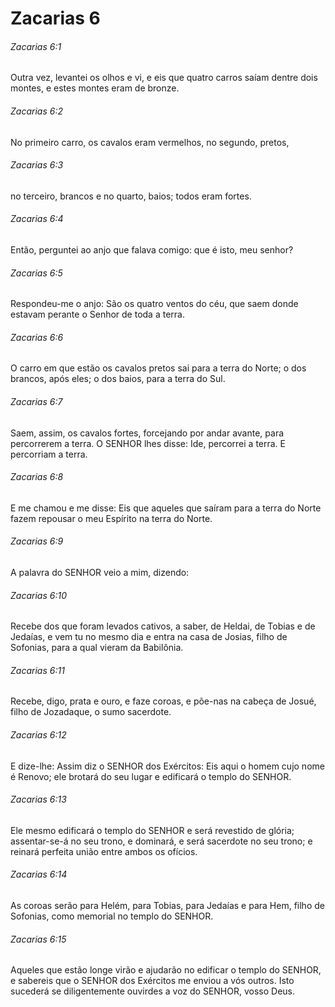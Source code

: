 # Zacarias 6

###### Zacarias 6:1

Outra vez, levantei os olhos e vi, e eis que quatro carros saíam dentre dois montes, e estes montes eram de bronze.

###### Zacarias 6:2

No primeiro carro, os cavalos eram vermelhos, no segundo, pretos,

###### Zacarias 6:3

no terceiro, brancos e no quarto, baios; todos eram fortes.

###### Zacarias 6:4

Então, perguntei ao anjo que falava comigo: que é isto, meu senhor?

###### Zacarias 6:5

Respondeu-me o anjo: São os quatro ventos do céu, que saem donde estavam perante o Senhor de toda a terra.

###### Zacarias 6:6

O carro em que estão os cavalos pretos sai para a terra do Norte; o dos brancos, após eles; o dos baios, para a terra do Sul.

###### Zacarias 6:7

Saem, assim, os cavalos fortes, forcejando por andar avante, para percorrerem a terra. O SENHOR lhes disse: Ide, percorrei a terra. E percorriam a terra.

###### Zacarias 6:8

E me chamou e me disse: Eis que aqueles que saíram para a terra do Norte fazem repousar o meu Espírito na terra do Norte.

###### Zacarias 6:9

A palavra do SENHOR veio a mim, dizendo:

###### Zacarias 6:10

Recebe dos que foram levados cativos, a saber, de Heldai, de Tobias e de Jedaías, e vem tu no mesmo dia e entra na casa de Josias, filho de Sofonias, para a qual vieram da Babilônia.

###### Zacarias 6:11

Recebe, digo, prata e ouro, e faze coroas, e põe-nas na cabeça de Josué, filho de Jozadaque, o sumo sacerdote.

###### Zacarias 6:12

E dize-lhe: Assim diz o SENHOR dos Exércitos: Eis aqui o homem cujo nome é Renovo; ele brotará do seu lugar e edificará o templo do SENHOR.

###### Zacarias 6:13

Ele mesmo edificará o templo do SENHOR e será revestido de glória; assentar-se-á no seu trono, e dominará, e será sacerdote no seu trono; e reinará perfeita união entre ambos os ofícios.

###### Zacarias 6:14

As coroas serão para Helém, para Tobias, para Jedaías e para Hem, filho de Sofonias, como memorial no templo do SENHOR.

###### Zacarias 6:15

Aqueles que estão longe virão e ajudarão no edificar o templo do SENHOR, e sabereis que o SENHOR dos Exércitos me enviou a vós outros. Isto sucederá se diligentemente ouvirdes a voz do SENHOR, vosso Deus.

